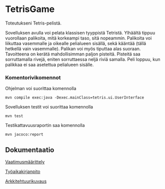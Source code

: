 # TetrisGame

Toteutukseni Tetris-pelistä. 

Sovelluksen avulla voi pelata klassisen tyyppistä Tetristä. Ylhäältä tippuu vuorollaan palikoita, mitä korkeampi taso, sitä nopeammin. Palikoita voi liikuttaa vasemmalle ja oikealle pelialueen sisällä, sekä kääntää (tällä hetkellä vain vasemmalle). Palikan voi myös tiputtaa alas suoraan. Tavoitteena on kerätä mahdollisimman paljon pisteitä. Pisteitä saa sorruttamalla rivejä, eniten sorruttaessa neljä riviä samalla. Peli loppuu, kun palikkaa ei saa asetettua pelialueen sisälle. 

### Komentorivikomennot

Ohjelman voi suorittaa komennolla

```
mvn compile exec:java -Dexec.mainClass=tetris.ui.UserInterface
```

Sovelluksen testit voi suorittaa komennolla 

```
mvn test
```
Testikattavuusraportin saa komennolla

```
mvn jacoco:report
```



## Dokumentaatio

[Vaatimusmäärittely](https://github.com/Saukka/ot-harjoitustyo/blob/master/dokumentaatio/vaatimusmaarittely.md)

[Työaikakirjanpito](https://github.com/Saukka/ot-harjoitustyo/blob/master/dokumentaatio/työaikakirjanpito.md) 

[Arkkitehtuurikuvaus](https://github.com/Saukka/ot-harjoitustyo/blob/master/dokumentaatio/arkkitehtuuri.md)
